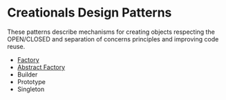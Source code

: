 # Creationals Design Patterns
These patterns describe mechanisms for creating objects respecting the OPEN/CLOSED  and separation of concerns principles and improving code reuse.

- [Factory](./Factory)
- [Abstract Factory](./AbstractFactory)
- Builder
- Prototype
- Singleton
